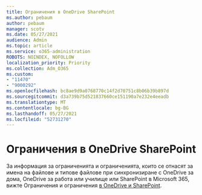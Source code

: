 ```yaml
---
title: Ограничения в OneDrive SharePoint
ms.author: pebaum
author: pebaum
manager: scotv
ms.date: 05/27/2021
audience: Admin
ms.topic: article
ms.service: o365-administration
ROBOTS: NOINDEX, NOFOLLOW
localization_priority: Priority
ms.collection: Adm_O365
ms.custom:
- "11470"
- "9000292"
ms.openlocfilehash: bc8ae9d9a0768770c14f2d70751c8b06b39b897d
ms.sourcegitcommit: d3a739b75d521837660ce151190a7e232e4eeadb
ms.translationtype: MT
ms.contentlocale: bg-BG
ms.lasthandoff: 05/27/2021
ms.locfileid: "52731270"
---
```

# <a name="restrictions-and-limitations-in-onedrive-and-sharepoint"></a>Ограничения в OneDrive SharePoint

За информация за ограниченията и ограниченията, които се отнасят за имена на файлове и типове файлове при синхронизиране с OneDrive за дома, OneDrive за работа или училище или SharePoint в Microsoft 365, вижте Ограничения и ограничения [в OneDrive и SharePoint](https://support.microsoft.com/office/restrictions-and-limitations-in-onedrive-and-sharepoint-64883a5d-228e-48f5-b3d2-eb39e07630fa).
